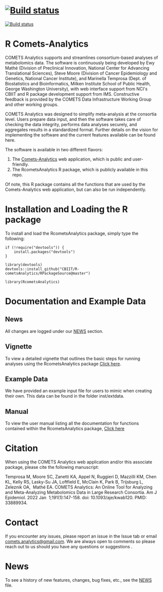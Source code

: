 
# [![Build status](https://ci.appveyor.com/api/projects/status/github/CBIIT/R-cometsAnalytics?branch=v3.0-dev)](https://ci.appveyor.com/project/Mathelab/r-cometsanalytics)
[![Build status](https://github.com/CBIIT/R-cometsAnalytics/workflows/R-CMD-check/badge.svg?branch=v3.0-dev)](https://github.com/CBIIT/R-cometsAnalytics/actions)

# R Comets-Analytics

COMETS Analytics supports and streamlines consortium-based analyses of metabolomics data. The software is continuously being developed by Ewy Mathé (Division of Preclinical Innovation, National Center for Advancing Translational Sciences), Steve Moore (Division of Cancer Epidemiology and Genetics, National Cancer Institute), and Marinella Temprosa (Dept. of Biostatistics and Bioinformatics, Milken Institute School of Public Health, George Washington University), with web interface support from NCI's CBIIT and R package development support from IMS. Constructive feedback is provided by the COMETS Data Infrastructure Working Group and other working groups.

COMETS Analytics was designed to simplify meta-analysis at the consortia level. Users prepare data input, and then the software takes care of checking the data integrity, performs data analyses securely, and aggregates results in a standardized format. Further details on the vision for implementing the software and the current features available can be found here.

The software is available in two different flavors:
1) The [Comets-Analytics](http://comets-analytics.org/) web application, which is public and user-friendly.
2) The RcometsAnalytics R package, which is publicly available in this repo.

Of note, this R package contains all the functions that are used by the Comets-Analytics web application, but can also be run independently.  

# Installation and Loading the R package

To install and load the RcometsAnalytics package, simply type the following:

```
if (!require("devtools")) {
    install.packages("devtools")
}

library(devtools)
devtools::install_github("CBIIT/R-cometsAnalytics/RPackageSource@master")

library(RcometsAnalytics)
```

# Documentation and Example Data

## News
All changes are logged under our [NEWS](https://github.com/CBIIT/R-cometsAnalytics/blob/master/RPackageSource/NEWS)  section.  

## Vignette
To view a detailed vignette that outlines the basic steps for running analyses using the RcometsAnalytics package [Click here](https://cbiit.github.io/R-cometsAnalytics/cometsvignette_v2.1.html).

## Example Data
We have provided an example input file for users to mimic when creating their own.  This data can be found in the folder inst/extdata.

## Manual
To view the user manual listing all the documentation for functions contained within the RcometsAnalytics package, [Click here](https://github.com/CBIIT/R-cometsAnalytics/blob/gh-pages/RcometsAnalytics-manual-v2.1.pdf) 

# Citation
When using the COMETS Analytics web application and/or this associate package, please cite the following manuscript:

Temprosa M, Moore SC, Zanetti KA, Appel N, Ruggieri D, Mazzilli KM, Chen KL, Kelly RS, Lasky-Su JA, Loftfield E, McClain K, Park B, Trijsburg L, Zeleznik OA,    Mathé EA. COMETS Analytics: An Online Tool for Analyzing and Meta-Analyzing Metabolomics Data in Large Research Consortia. Am J Epidemiol. 2022 Jan  1;191(1):147-158. doi: 10.1093/aje/kwab120. PMID: 33889934.

# Contact

If you encounter any issues, please report an issue in the Issue tab or email comets.analytics@gmail.com.  We are always open to comments so please reach out to us should you have any questions or suggestions .

# News
To see a history of new features, changes, bug fixes, etc., see the [NEWS](https://github.com/CBIIT/R-cometsAnalytics/blob/master/RPackageSource/NEWS) file.
